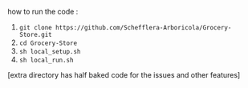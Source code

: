 how to run the code : 

1. `git clone https://github.com/Schefflera-Arboricola/Grocery-Store.git`
2. `cd Grocery-Store`
3. `sh local_setup.sh`
4. `sh local_run.sh`

[extra directory has half baked code for the issues and other features]